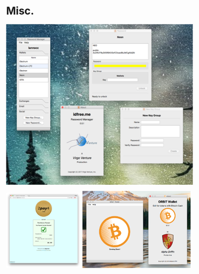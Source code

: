 # Misc.

<p>
  <img src="https://github.com/lannocc/lannocc/raw/main/misc/Screen Shot 2017-09-11 at 7.45.57 PM.png">
</p>
<p>
  <img src="https://github.com/lannocc/lannocc/raw/main/misc/Screen Shot 2017-02-04 at 4.15.52 PM.png" width="40%">
  <img src="https://github.com/lannocc/lannocc/raw/main/misc/Screen Shot 2018-08-10 at 11.38.33 AM.png" width="58%">
</p>

